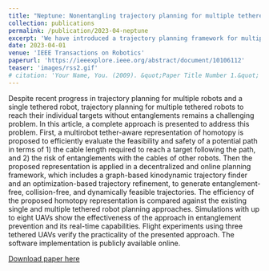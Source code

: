 ```yaml
---
title: "Neptune: Nonentangling trajectory planning for multiple tethered unmanned vehicles"
collection: publications
permalink: /publication/2023-04-neptune
excerpt: 'We have introduced a trajectory planning framework for multiple tethered unmanned vehicles. The framework lewverages a proposed representation of homotopy that efficiently captures the interactions among the robots, and generates trajectories in an online and decentralized manner.'
date: 2023-04-01
venue: 'IEEE Transactions on Robotics'
paperurl: 'https://ieeexplore.ieee.org/abstract/document/10106112'
teaser: 'images/rss2.gif'
# citation: 'Your Name, You. (2009). &quot;Paper Title Number 1.&quot; <i>Journal 1</i>. 1(1).'
---
```

<!-- <img style="float: right;" src="images/rss1.gif"> -->

Despite recent progress in trajectory planning for multiple robots and a single tethered robot, trajectory planning for multiple tethered robots to reach their individual targets without entanglements remains a challenging problem. In this article, a complete approach is presented to address this problem. First, a multirobot tether-aware representation of homotopy is proposed to efficiently evaluate the feasibility and safety of a potential path in terms of 1) the cable length required to reach a target following the path, and 2) the risk of entanglements with the cables of other robots. Then the proposed representation is applied in a decentralized and online planning framework, which includes a graph-based kinodynamic trajectory finder and an optimization-based trajectory refinement, to generate entanglement-free, collision-free, and dynamically feasible trajectories. The efficiency of the proposed homotopy representation is compared against the existing single and multiple tethered robot planning approaches. Simulations with up to eight UAVs show the effectiveness of the approach in entanglement prevention and its real-time capabilities. Flight experiments using three tethered UAVs verify the practicality of the presented approach. The software implementation is publicly available online.

[Download paper here](https://ieeexplore.ieee.org/abstract/document/10106112)

<!-- Recommended citation: Your Name, You. (2009). "Paper Title Number 1." <i>Journal 1</i>. 1(1). -->